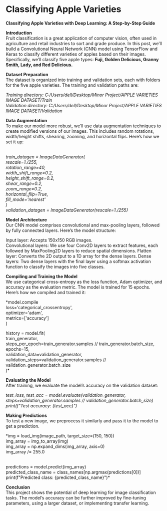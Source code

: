 # Classifying Apple Varieties

**Classifying Apple Varieties with Deep Learning: A Step-by-Step Guide**

**Introduction**<br>
Fruit classification is a great application of computer vision, often used in agriculture and retail industries to sort and grade produce. In this post, we’ll build a Convolutional Neural Network (CNN) model using TensorFlow and Keras to classify different varieties of apples based on their images. Specifically, we’ll classify five apple types: **Fuji, Golden Delicious, Granny Smith, Lady, and Red Delicious.**

**Dataset Preparation**<br>
The dataset is organized into training and validation sets, each with folders for the five apple varieties. The training and validation paths are:<br>

*Training directory: C:/Users/dell/Desktop/Minor Project/APPLE VARIETIES IMAGE DATASET/Train<br>
Validation directory: C:/Users/dell/Desktop/Minor Project/APPLE VARIETIES IMAGE DATASET/Validation*<br>

**Data Augmentation**<br>
To make our model more robust, we’ll use data augmentation techniques to create modified versions of our images. This includes random rotations, width/height shifts, shearing, zooming, and horizontal flips. Here’s how we set it up:<br><br>

*train_datagen = ImageDataGenerator(<br>
    rescale=1./255,<br>
    rotation_range=40,<br>
    width_shift_range=0.2,<br>
    height_shift_range=0.2,<br>
    shear_range=0.2,<br>
    zoom_range=0.2,<br>
    horizontal_flip=True,<br>
    fill_mode='nearest'<br>
)*<br>
*validation_datagen = ImageDataGenerator(rescale=1./255)*<br>

**Model Architecture**<br>
Our CNN model comprises convolutional and max-pooling layers, followed by fully connected layers. Here’s the model structure:<br>

Input layer: Accepts 150x150 RGB images.<br>
Convolutional layers: We use four Conv2D layers to extract features, each followed by MaxPooling2D layers to reduce spatial dimensions.
Flatten layer: Converts the 2D output to a 1D array for the dense layers.
Dense layers: Two dense layers with the final layer using a softmax activation function to classify the images into five classes.

**Compiling and Training the Model**<br>
We use categorical cross-entropy as the loss function, Adam optimizer, and accuracy as the evaluation metric. The model is trained for 15 epochs. Here’s how we compiled and trained it:<br>

*model.compile<br>
    loss='categorical_crossentropy',<br>
    optimizer='adam',<br>
    metrics=['accuracy']<br>
)<br>

history = model.fit(<br>
    train_generator,<br>
    steps_per_epoch=train_generator.samples // train_generator.batch_size,<br>
    epochs=15,<br>
    validation_data=validation_generator,<br>
    validation_steps=validation_generator.samples // validation_generator.batch_size<br>
)*<br>

**Evaluating the Model**<br>
After training, we evaluate the model’s accuracy on the validation dataset:<br>

*test_loss, test_acc = model.evaluate(validation_generator, steps=validation_generator.samples // validation_generator.batch_size)<br>
print(f"Test accuracy: {test_acc}")*<br>

**Making Predictions**<br>
To test a new image, we preprocess it similarly and pass it to the model to get a prediction.<br>

*img = load_img(image_path, target_size=(150, 150))<br>
img_array = img_to_array(img)<br>
img_array = np.expand_dims(img_array, axis=0)<br>
img_array /= 255.0<br><br>

predictions = model.predict(img_array)<br>
predicted_class_name = class_names[np.argmax(predictions[0])]<br>
print(f"Predicted class: {predicted_class_name}")*<br>

**Conclusion**<br>
This project shows the potential of deep learning for image classification tasks. The model’s accuracy can be further improved by fine-tuning parameters, using a larger dataset, or implementing transfer learning.
